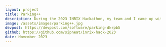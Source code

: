 ```yaml
---
layout: project
title: Parking++
description: During the 2023 INRIX Hackathon, my team and I came up with a webapp that would help people find cheaper parking near destinations. The webapp integrated GoogleMaps and has streetview. When users would type in the search bar and clicked a button to define the radius of parking spots they would like to view, different locations would pop up with a bar on the right that would show how far away the parking spot is from the destination, the chance that it will be available, and the cost of the spot. The search bar and radius button were not fully finished, but the rest became fully functional. We hosted the webapp using AWS. I specifically worked on the frontend using Figma to create the design and then coded the search bar to be a textbox and made a submit button on the bar in vue.js.
image: /assets/images/parking++.jpg
devpost: https://devpost.com/software/parking-dkrpb5
github: https://github.com/sipneat/inrix-hack-2023
date: November 2023
---
```


